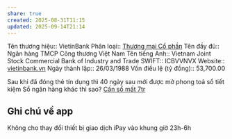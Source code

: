 ```yaml
---
share: true
created: 2025-08-31T11:15
updated: 2025-09-14T21:14
---
```

Tên thương hiệu:: VietinBank
Phân loại:: [Thương mại Cổ phần](Th%C6%B0%C6%A1ng%20m%E1%BA%A1i%20C%E1%BB%95%20ph%E1%BA%A7n.md)
Tên đầy đủ:: Ngân hàng TMCP Công thương Việt Nam
Tên tiếng Anh:: Vietnam Joint Stock Commercial Bank of Industry and Trade
SWIFT:: ICBVVNVX
Website:: [vietinbank.vn](vietinbank.vn)
Ngày thành lập:: 26/03/1988
Vốn điều lệ (tỷ đồng):: 53,700.00

Sau khi đã đóng thẻ tín dụng thì 40 ngày sau mới được mở phong toả sổ tiết kiệm
Sổ ngân hàng khác thì sao?
[Cấn sổ mất 7tr](../../../../../../Ch%E1%BB%8Dn%20s%E1%BA%A3n%20ph%E1%BA%A9m%20ph%C3%B9%20h%E1%BB%A3p/C%C3%A1c%20d%E1%BB%8Bch%20v%E1%BB%A5%20cho%20vay%20t%C3%ADn%20ch%E1%BA%A5p/Ng%C3%A2n%20h%C3%A0ng/C%E1%BA%A5n%20s%E1%BB%95%20m%E1%BA%A5t%207tr.md)
## Ghi chú về app
Không cho thay đổi thiết bị giao dịch iPay vào khung giờ 23h-6h 
